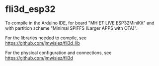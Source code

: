 # fli3d_esp32

To compile in the Arduino IDE, for board "MH ET LIVE ESP32MiniKit" and with partition scheme "Minimal SPIFFS (Larger APPS with OTA)".

For the libraries needed to compile, see https://github.com/jmwislez/fli3d_lib

For the physical configuration and connections, see https://github.com/jmwislez/fli3d
